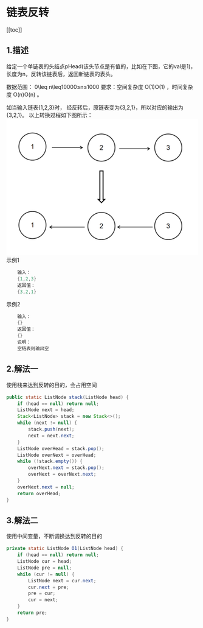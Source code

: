 # 链表反转
[[toc]]
## 1.描述
给定一个单链表的头结点pHead(该头节点是有值的，比如在下图，它的val是1)，长度为n，反转该链表后，返回新链表的表头。

数据范围： 0\leq n\leq10000≤n≤1000
要求：空间复杂度 O(1)O(1) ，时间复杂度 O(n)O(n) 。

如当输入链表{1,2,3}时，
经反转后，原链表变为{3,2,1}，所以对应的输出为{3,2,1}。
以上转换过程如下图所示：
![](./img/backlist/2022-03-01-23-31-08.png)
示例1
```java
    输入：
    {1,2,3}
    返回值：
    {3,2,1}
```
示例2
```java
    输入：
    {}
    返回值：
    {}
    说明：
    空链表则输出空 
```

## 2.解法一
使用栈来达到反转的目的，会占用空间
```java
public static ListNode stack(ListNode head) {
    if (head == null) return null;
    ListNode next = head;
    Stack<ListNode> stack = new Stack<>();
    while (next != null) {
        stack.push(next);
        next = next.next;
    }
    ListNode overHead = stack.pop();
    ListNode overNext = overHead;
    while (!stack.empty()) {
        overNext.next = stack.pop();
        overNext = overNext.next;
    }
    overNext.next = null;
    return overHead;
}
```

## 3.解法二
使用中间变量，不断调换达到反转的目的
```java
private static ListNode O1(ListNode head) {
    if (head == null) return null;
    ListNode cur = head;
    ListNode pre = null;
    while (cur != null) {
        ListNode next = cur.next;
        cur.next = pre;
        pre = cur;
        cur = next;
    }
    return pre;
}
```
